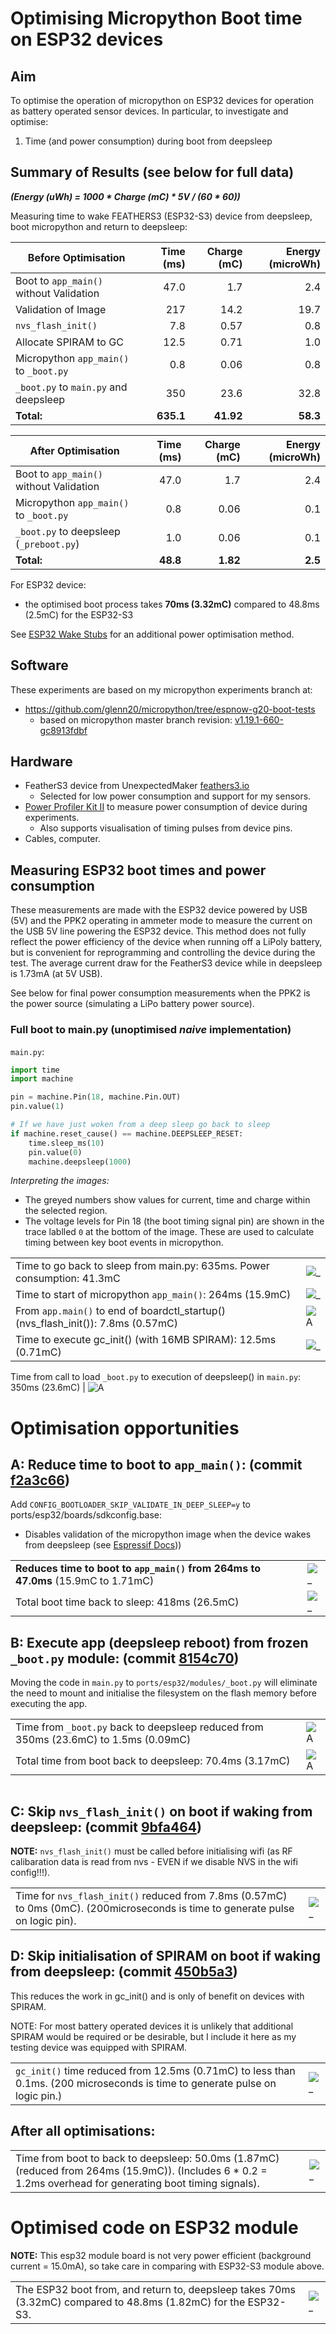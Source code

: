 # Optimising Micropython Boot time on ESP32 devices

## Aim

To optimise the operation of micropython on ESP32 devices for operation as
battery operated sensor devices. In particular, to investigate and optimise:

1. Time (and power consumption) during boot from deepsleep

## Summary of Results (see below for full data)

**_(Energy (uWh) = 1000 * Charge (mC) * 5V / (60 * 60))_**

Measuring time to wake FEATHERS3 (ESP32-S3) device from deepsleep, boot
micropython and return to deepsleep:

| Before Optimisation | Time (ms) | Charge (mC) | Energy (microWh) |
|---|---:|---:|---:|
| Boot to `app_main()` without Validation | 47.0 |  1.7 | 2.4 |
| Validation of Image     | 217  | 14.2 | 19.7 |
| `nvs_flash_init()`      | 7.8  |  0.57 | 0.8 |
| Allocate SPIRAM to GC   | 12.5 |  0.71 | 1.0 |
| Micropython `app_main()` to `_boot.py` | 0.8 | 0.06 | 0.8 |
| `_boot.py` to `main.py` and deepsleep | 350 | 23.6 | 32.8 |
|**Total:** | **635.1** | **41.92** | **58.3** |

| After Optimisation | Time (ms) | Charge (mC) | Energy (microWh) |
|---|---:|---:|---:|
| Boot to `app_main()` without Validation | 47.0 |  1.7 | 2.4 |
| Micropython `app_main()` to `_boot.py` | 0.8 | 0.06 | 0.1 |
| `_boot.py` to deepsleep (`_preboot.py`) | 1.0 | 0.06 | 0.1 |
|**Total:** | **48.8** | **1.82** | **2.5** |

For ESP32 device:

- the optimised boot process takes **70ms (3.32mC)** compared to 48.8ms (2.5mC) for
the ESP32-S3

See [ESP32 Wake Stubs](../ESP32WakeStubs/README.md) for an additional power optimisation
method.

## Software

These experiments are based on my micropython experiments branch at:

- <https://github.com/glenn20/micropython/tree/espnow-g20-boot-tests>
  - based on micropython master branch revision: [v1.19.1-660-gc8913fdbf](https://github.com/micropython/micropython/tree/c8913fdbfadd43c879bba4d6d565be8b644f1feb)

## Hardware

- FeatherS3 device from UnexpectedMaker [feathers3.io](https://feathers3.io)
  - Selected for low power consumption and support for my sensors.
- [Power Profiler Kit
  II](https://www.nordicsemi.com/Products/Development-hardware/Power-Profiler-Kit-2)
  to measure power consumption of device during experiments.
  - Also supports visualisation of timing pulses from device pins.
- Cables, computer.

## Measuring ESP32 boot times and power consumption

These measurements are made with the ESP32 device powered by USB (5V) and the
PPK2 operating in ammeter mode to measure the current on the USB 5V line
powering the ESP32 device. This method does not fully reflect the power
efficiency of the device when running off a LiPoly battery, but is convenient
for reprogramming and controlling the device during the test. The average
current draw for the FeatherS3 device while in deepsleep is 1.73mA (at 5V USB).

See below for final power consumption measurements when the PPK2 is the power
source (simulating a LiPo battery power source).

### Full boot to main.py (unoptimised _naive_ implementation)

`main.py`:

```python
import time
import machine

pin = machine.Pin(18, machine.Pin.OUT)
pin.value(1)

# If we have just woken from a deep sleep go back to sleep
if machine.reset_cause() == machine.DEEPSLEEP_RESET:
    time.sleep_ms(10)
    pin.value(0)
    machine.deepsleep(1000)
```

_Interpreting the images:_

- The greyed numbers show values for current, time and charge within the
selected region.
- The voltage levels for Pin 18 (the boot timing signal pin) are shown in the
  trace lablled `0` at the bottom of the image. These are used to calculate
  timing between key boot events in micropython.

|   |   |
|---|---|
Time to go back to sleep from main.py: 635ms. Power consumption: 41.3mC | ![_](./images/PPK2-full-boot-to-main.png)
Time to start of micropython `app_main()`: 264ms (15.9mC) |![_](./images/ppk-20221117T050247.png)
From `app.main()` to end of boardctl_startup() (nvs_flash_init()): 7.8ms (0.57mC) | ![A](./images/ppk-2-nvs_flash_init_time.png)
Time to execute gc_init() (with 16MB SPIRAM): 12.5ms (0.71mC) | ![_](./images/ppk2-gc_init-time.png)
Time from call to load `_boot.py` to execution of deepsleep() in `main.py`:
350ms (23.6mC) | ![A](./images/ppk-2-boot-to-main-py.png)

# Optimisation opportunities

## A: Reduce time to boot to `app_main()`: (commit [f2a3c66](https://github.com/glenn20/micropython/commit/f2a3c66ad30784cfc82269a491107befbd0bf8a6))

Add `CONFIG_BOOTLOADER_SKIP_VALIDATE_IN_DEEP_SLEEP=y` to
ports/esp32/boards/sdkconfig.base:

- Disables validation of the micropython image when the device wakes from
  deepsleep (see [Espressif
  Docs](https://docs.espressif.com/projects/esp-idf/en/latest/esp32/api-reference/kconfig.html#config-bootloader-skip-validate-in-deep-sleep)))

|   |   |
|---|---|
**Reduces time to boot to `app_main()` from 264ms to 47.0ms** (15.9mC to 1.71mC) | ![_](./images/ppk-2-fast-boot-to-app_main.png)
Total boot time back to sleep: 418ms (26.5mC) | ![_](./images/ppk-2-fast-boot-all.png)

## B: Execute app (deepsleep reboot) from frozen `_boot.py` module: (commit [8154c70](https://github.com/glenn20/micropython/commit/8154c70be59106cff7e0ad5c888479b62971852e))

Moving the code in `main.py` to `ports/esp32/modules/_boot.py` will eliminate
the need to mount and initialise the filesystem on the flash memory before
executing the app.

|   |   |
|---|---|
Time from `_boot.py` back to deepsleep reduced from 350ms (23.6mC) to 1.5ms (0.09mC) | ![A](./images/ppk-2-fast-boot_preboot_to_deepsleep.png)
Total time from boot back to deepsleep: 70.4ms (3.17mC) | ![A](./images/ppk2-fast-boot_preboot.png)

|   |   |
|---|---|
## C: Skip `nvs_flash_init()` on boot if waking from deepsleep: (commit [9bfa464](https://github.com/glenn20/micropython/commit/9bfa4641cfe3f458c183ae88eae787a2cf2de3a7))

**NOTE:** `nvs_flash_init()` must be called before initialising wifi (as RF
calibaration data is read from nvs - EVEN if we disable NVS in the wifi config!!!).

|   |   |
|---|---|
Time for `nvs_flash_init()` reduced from 7.8ms (0.57mC) to 0ms (0mC). (200microseconds is time to generate pulse on logic pin). | ![_](./images/ppk-2-fast-boot-no-nvs-init.png)

## D: Skip initialisation of SPIRAM on boot if waking from deepsleep: (commit [450b5a3](https://github.com/glenn20/micropython/commit/450b5a308df2e17eb2b740a49f65bb080c665612))

This reduces the work in gc_init() and is only of benefit on devices with
SPIRAM.

NOTE: For most battery operated devices it is unlikely that additional SPIRAM
would be required or be desirable, but I include it here as my testing device
was equipped with SPIRAM.

|   |   |
|---|---|
`gc_init()` time reduced from 12.5ms (0.71mC) to less than 0.1ms. (200 microseconds is time to generate pulse on logic pin.) | ![_](./images/ppk-2-fast-boot-no-spiram.png)

## After all optimisations:

|   |   |
|---|---|
Time from boot to back to deepsleep: 50.0ms (1.87mC) (reduced from 264ms (15.9mC)). (Includes 6 * 0.2 = 1.2ms overhead for generating boot timing signals). | ![_](./images/ppk-2-fast-boot-final.png)

# Optimised code on ESP32 module

**NOTE:** This esp32 module board is not very power efficient (background current =
15.0mA), so take care in comparing with ESP32-S3 module above.

|   |   |
|---|---|
The ESP32 boot from, and return to, deepsleep takes 70ms (3.32mC) compared to 48.8ms (1.82mC) for the ESP32-S3. | ![_](./images/ppk-2-ESP32-fast-boot-1.png)
